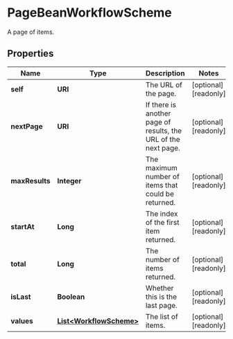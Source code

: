 

# PageBeanWorkflowScheme

A page of items.

## Properties

| Name | Type | Description | Notes |
|------------ | ------------- | ------------- | -------------|
|**self** | **URI** | The URL of the page. |  [optional] [readonly] |
|**nextPage** | **URI** | If there is another page of results, the URL of the next page. |  [optional] [readonly] |
|**maxResults** | **Integer** | The maximum number of items that could be returned. |  [optional] [readonly] |
|**startAt** | **Long** | The index of the first item returned. |  [optional] [readonly] |
|**total** | **Long** | The number of items returned. |  [optional] [readonly] |
|**isLast** | **Boolean** | Whether this is the last page. |  [optional] [readonly] |
|**values** | [**List&lt;WorkflowScheme&gt;**](WorkflowScheme.md) | The list of items. |  [optional] [readonly] |



